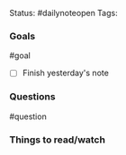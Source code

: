Status: #dailynoteopen
Tags: 

### Goals
#goal

- [ ] Finish yesterday's note


### Questions
#question

### Things to read/watch

